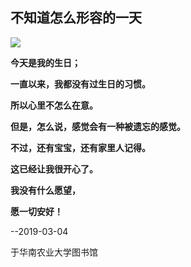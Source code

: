 

##  **不知道怎么形容的一天**

![](http://pic.netbian.com/uploads/allimg/170319/101347-14898896273181.jpg)





**今天是我的生日；**

**一直以来，我都没有过生日的习惯。**

**所以心里不怎么在意。**

**但是，怎么说，感觉会有一种被遗忘的感觉。**

**不过，还有宝宝，还有家里人记得。**

**这已经让我很开心了。**

**我没有什么愿望，**

**愿一切安好！**



--2019-03-04

于华南农业大学图书馆

















